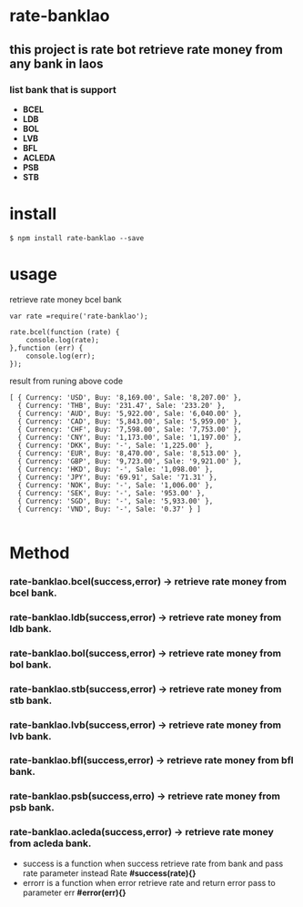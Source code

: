 # rate-banklao

## this project is rate bot retrieve rate money from any bank in laos

### list bank that is support 

- **BCEL**
- **LDB**
- **BOL**
- **LVB**
- **BFL**
- **ACLEDA**
- **PSB**
- **STB**

# install

```
$ npm install rate-banklao --save

```
# usage

retrieve rate money bcel bank 

```
var rate =require('rate-banklao');

rate.bcel(function (rate) {
    console.log(rate);
},function (err) {
    console.log(err);
});

```
result from runing above code 

```
[ { Currency: 'USD', Buy: '8,169.00', Sale: '8,207.00' },
  { Currency: 'THB', Buy: '231.47', Sale: '233.20' },
  { Currency: 'AUD', Buy: '5,922.00', Sale: '6,040.00' },
  { Currency: 'CAD', Buy: '5,843.00', Sale: '5,959.00' },
  { Currency: 'CHF', Buy: '7,598.00', Sale: '7,753.00' },
  { Currency: 'CNY', Buy: '1,173.00', Sale: '1,197.00' },
  { Currency: 'DKK', Buy: '-', Sale: '1,225.00' },
  { Currency: 'EUR', Buy: '8,470.00', Sale: '8,513.00' },
  { Currency: 'GBP', Buy: '9,723.00', Sale: '9,921.00' },
  { Currency: 'HKD', Buy: '-', Sale: '1,098.00' },
  { Currency: 'JPY', Buy: '69.91', Sale: '71.31' },
  { Currency: 'NOK', Buy: '-', Sale: '1,006.00' },
  { Currency: 'SEK', Buy: '-', Sale: '953.00' },
  { Currency: 'SGD', Buy: '-', Sale: '5,933.00' },
  { Currency: 'VND', Buy: '-', Sale: '0.37' } ]
  
  ```
# Method
  
### rate-banklao.bcel(success,error) -> retrieve rate money from bcel bank.

### rate-banklao.ldb(success,error) -> retrieve rate money from ldb bank.

### rate-banklao.bol(success,error) -> retrieve rate money from bol bank.

### rate-banklao.stb(success,error) -> retrieve rate money from stb bank.

### rate-banklao.lvb(success,error) -> retrieve rate money from lvb bank.

### rate-banklao.bfl(success,error) -> retrieve rate money from bfl bank.

### rate-banklao.psb(success,erro) -> retrieve rate money from psb bank.

### rate-banklao.acleda(success,error) ->  retrieve rate money from acleda bank.
 
  
  - success is a function when success retrieve rate from bank and pass rate parameter instead Rate  **#success(rate){}**
  - errorr is a function when error retrieve rate and return error pass to parameter err **#error(err){}**
  
  
  
